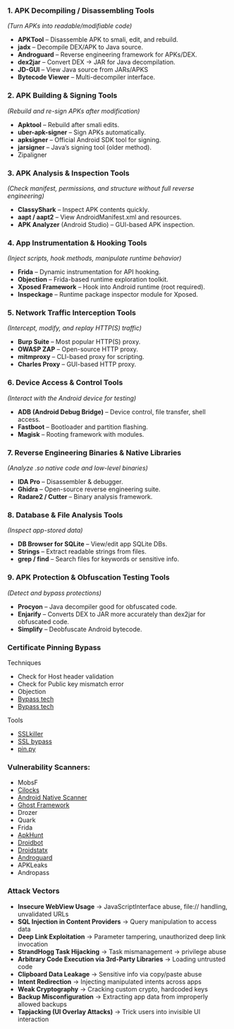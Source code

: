 
### 1. APK Decompiling / Disassembling Tools

_(Turn APKs into readable/modifiable code)_
- **APKTool** – Disassemble APK to smali, edit, and rebuild.
- **jadx** – Decompile DEX/APK to Java source.
- **Androguard** – Reverse engineering framework for APKs/DEX.
- **dex2jar** – Convert DEX → JAR for Java decompilation.
- **JD-GUI** – View Java source from JARs/APKS
- **Bytecode Viewer** – Multi-decompiler interface.

### 2. APK Building & Signing Tools
_(Rebuild and re-sign APKs after modification)_
- **Apktool** – Rebuild after smali edits.
- **uber-apk-signer** – Sign APKs automatically.
- **apksigner** – Official Android SDK tool for signing.
- **jarsigner** – Java’s signing tool (older method).
- Zipaligner
### 3. APK Analysis & Inspection Tools
_(Check manifest, permissions, and structure without full reverse engineering)_
- **ClassyShark** – Inspect APK contents quickly.
- **aapt / aapt2** – View AndroidManifest.xml and resources.
- **APK Analyzer** (Android Studio) – GUI-based APK inspection.
### 4. App Instrumentation & Hooking Tools
_(Inject scripts, hook methods, manipulate runtime behavior)_
- **Frida** – Dynamic instrumentation for API hooking.
- **Objection** – Frida-based runtime exploration toolkit.
- **Xposed Framework** – Hook into Android runtime (root required).
- **Inspeckage** – Runtime package inspector module for Xposed.
### 5. Network Traffic Interception Tools
_(Intercept, modify, and replay HTTP(S) traffic)_
- **Burp Suite** – Most popular HTTP(S) proxy.
- **OWASP ZAP** – Open-source HTTP proxy.
- **mitmproxy** – CLI-based proxy for scripting.
- **Charles Proxy** – GUI-based HTTP proxy.

### 6. Device Access & Control Tools
_(Interact with the Android device for testing)_
- **ADB (Android Debug Bridge)** – Device control, file transfer, shell access.
- **Fastboot** – Bootloader and partition flashing.
- **Magisk** – Rooting framework with modules.

### 7. Reverse Engineering Binaries & Native Libraries
_(Analyze .so native code and low-level binaries)_

- **IDA Pro** – Disassembler & debugger.
- **Ghidra** – Open-source reverse engineering suite.
- **Radare2 / Cutter** – Binary analysis framework.
### 8. Database & File Analysis Tools

_(Inspect app-stored data)_
- **DB Browser for SQLite** – View/edit app SQLite DBs.
- **Strings** – Extract readable strings from files.
- **grep / find** – Search files for keywords or sensitive info.
### 9. APK Protection & Obfuscation Testing Tools

_(Detect and bypass protections)_
- **Procyon** – Java decompiler good for obfuscated code.
- **Enjarify** – Converts DEX to JAR more accurately than dex2jar for obfuscated code.
- **Simplify** – Deobfuscate Android bytecode.

### Certificate Pinning Bypass
Techniques
- Check for Host header validation
- Check for Public key mismatch error
- Objection
- [Bypass tech](https://medium.com/@vaishalinagori112/9-different-ways-to-bypass-ssl-pinning-in-android-2d8c7f81b837)
- [Bypass tech](https://redhuntlabs.com/wp-content/uploads/2023/07/Ultimate-Guide-to-SSL-Pinning-Bypass-RedHunt-Labs.pdf)

Tools
- [SSLkiller](https://github.com/iSECPartners/Android-SSL-TrustKiller)
- [SSL bypass](https://github.com/iSECPartners/android-ssl-bypass)
- [pin.py](https://github.com/moxie0/AndroidPinning/blob/master/tools/pin.py)
### Vulnerability Scanners:
- MobsF
- [Cilocks](https://github.com/tegal1337/CiLocks)
- [Android Native Scanner](https://github.com/ynsmroztas/AndroidNativeScanner)
- [Ghost Framework](https://github.com/Chocapikk/Ghost-Framework)
- Drozer
- Quark
- Frida
- [ApkHunt](https://github.com/Cyber-Buddy/APKHunt)
- [Droidbot](https://github.com/honeynet/droidbot)
- [Droidstatx](https://github.com/clviper/droidstatx)
- [Androguard](https://github.com/androguard/androguard)
- APKLeaks
- Andropass
### Attack Vectors

- **Insecure WebView Usage** → JavaScriptInterface abuse, file:// handling, unvalidated URLs
- **SQL Injection in Content Providers** → Query manipulation to access data
- **Deep Link Exploitation** → Parameter tampering, unauthorized deep link invocation
- **StrandHogg Task Hijacking** → Task mismanagement → privilege abuse
- **Arbitrary Code Execution via 3rd-Party Libraries** → Loading untrusted code
- **Clipboard Data Leakage** → Sensitive info via copy/paste abuse
- **Intent Redirection** → Injecting manipulated intents across apps
- **Weak Cryptography** → Cracking custom crypto, hardcoded keys
- **Backup Misconfiguration** → Extracting app data from improperly allowed backups
- **Tapjacking (UI Overlay Attacks)** → Trick users into invisible UI interaction

